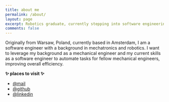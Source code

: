 ```yaml
---
title: about me
permalink: /about/
layout: page
excerpt: Robotics graduate, currently stepping into software engineering. Trying to improve efficiency using a code. Set up this website to document and share some findings.
comments: false
---
```


Originally from Warsaw, Poland, currently based in Amsterdam, I am a software engineer with a background in mechatronics and robotics.
I want to leverage my background as a mechanical engineer and my current skills as a software engineer to automate tasks for fellow mechanical engineers,
improving overall efficiency. 

**✨ places to visit ✨**
* <a href="mailto:przemek@furmanp.com">@mail</a><br>
* <a href="https://github.com/furmanp" target="_blank" rel="noopener">@github</a><br>
* <a href="https://www.linkedin.com/in/furmanp/" target="_blank" rel="noopener">@linkedin</a><br>
